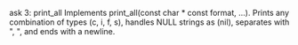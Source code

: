 
ask 3: print_all
Implements print_all(const char * const format, ...).
Prints any combination of types (c, i, f, s), handles NULL strings as (nil), separates with ", ", and ends with a newline.
